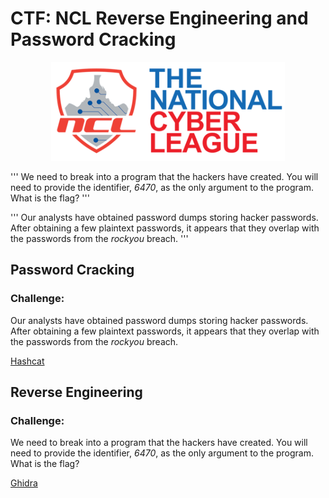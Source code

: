 # CTF: NCL Reverse Engineering and Password Cracking
<p align="center">
  <img src="NCL.png" />
</p>

'''
We need to break into a program that the hackers have created. You will need to provide the identifier, *6470*, as the only argument to the program.
What is the flag?
'''

'''
Our analysts have obtained password dumps storing hacker passwords. After obtaining a few plaintext passwords, it appears that they overlap with the passwords from the *rockyou* breach.
'''


## Password Cracking


### Challenge:
Our analysts have obtained password dumps storing hacker passwords. After obtaining a few plaintext passwords, it appears that they overlap with the passwords from the *rockyou* breach.

[Hashcat](https://hashcat.net/hashcat/)


## Reverse Engineering


### Challenge:
We need to break into a program that the hackers have created. You will need to provide the identifier, *6470*, as the only argument to the program.
What is the flag?

[Ghidra](https://ghidra-sre.org/)
